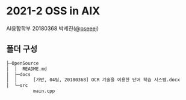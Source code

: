 # 2021-2 OSS in AIX
AI융합학부 20180368 박세진([@pseeej](https://github.com/pseeeej))


## 폴더 구성
```sh
├─OpenSource  
│  │  README.md  
│  ├─docs  
│  │      [가반, 04팀, 20180368] OCR 기술을 이용한 단어 학습 시스템.docx  
│  └─src  
          main.cpp  
```

